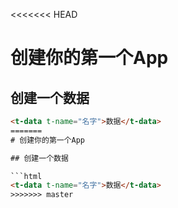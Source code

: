 <<<<<<< HEAD
# 创建你的第一个App

## 创建一个数据

```html
<t-data t-name="名字">数据</t-data>
=======
# 创建你的第一个App

## 创建一个数据

```html
<t-data t-name="名字">数据</t-data>
>>>>>>> master
```